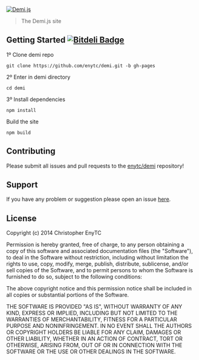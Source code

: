 [![Demi.js](https://raw2.github.com/enytc/demi/master/logo.png)](http://demijs.enytc.com)

> The Demi.js site

## Getting Started [![Bitdeli Badge](https://d2weczhvl823v0.cloudfront.net/enytc/demi/trend.png)](https://bitdeli.com/free "Bitdeli Badge")

1º Clone demi repo

```shell
git clone https://github.com/enytc/demi.git -b gh-pages
```

2º Enter in demi directory
```shell
cd demi
```

3º Install dependencies

```shell
npm install
```

Build the site

```shell
npm build
```

## Contributing

Please submit all issues and pull requests to the [enytc/demi](http://github.com/enytc/demi) repository!

## Support
If you have any problem or suggestion please open an issue [here](https://github.com/enytc/demi/issues).

## License
Copyright (c) 2014 Christopher EnyTC

Permission is hereby granted, free of charge, to any person
obtaining a copy of this software and associated documentation
files (the "Software"), to deal in the Software without
restriction, including without limitation the rights to use,
copy, modify, merge, publish, distribute, sublicense, and/or sell
copies of the Software, and to permit persons to whom the
Software is furnished to do so, subject to the following
conditions:

The above copyright notice and this permission notice shall be
included in all copies or substantial portions of the Software.

THE SOFTWARE IS PROVIDED "AS IS", WITHOUT WARRANTY OF ANY KIND,
EXPRESS OR IMPLIED, INCLUDING BUT NOT LIMITED TO THE WARRANTIES
OF MERCHANTABILITY, FITNESS FOR A PARTICULAR PURPOSE AND
NONINFRINGEMENT. IN NO EVENT SHALL THE AUTHORS OR COPYRIGHT
HOLDERS BE LIABLE FOR ANY CLAIM, DAMAGES OR OTHER LIABILITY,
WHETHER IN AN ACTION OF CONTRACT, TORT OR OTHERWISE, ARISING
FROM, OUT OF OR IN CONNECTION WITH THE SOFTWARE OR THE USE OR
OTHER DEALINGS IN THE SOFTWARE.
